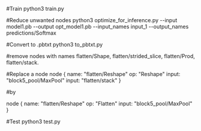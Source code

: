 #Train
python3 train.py

#Reduce unwanted nodes
python3 optimize_for_inference.py --input model1.pb --output opt_model1.pb --input_names input_1 --output_names predictions/Softmax

#Convert to .pbtxt
python3 to_pbtxt.py


#remove nodes with names flatten/Shape, flatten/strided_slice, flatten/Prod, flatten/stack. 

#Replace a node
node {
  name: "flatten/Reshape"
  op: "Reshape"
  input: "block5_pool/MaxPool"
  input: "flatten/stack"
}

#by

node {
  name: "flatten/Reshape"
  op: "Flatten"
  input: "block5_pool/MaxPool"
}

#Test
python3 test.py

